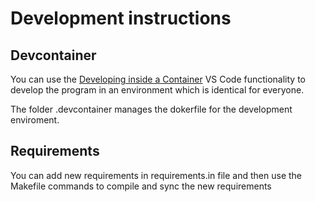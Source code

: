 # Development instructions

## Devcontainer

You can use the [Developing inside a Container](https://code.visualstudio.com/docs/remote/containers) VS Code functionality to develop the program in an environment which is identical for everyone.

The folder .devcontainer manages the dokerfile for the development enviroment.

## Requirements

You can add new requirements in requirements.in file and then use the Makefile commands to compile and sync the new requirements
